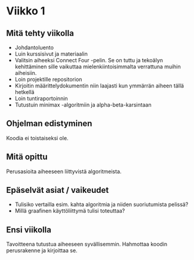 # Viikko 1

## Mitä tehty viikolla
* Johdantoluento
* Luin kurssisivut ja materiaalin
* Valitsin aiheeksi Connect Four -pelin. Se on tuttu ja tekoälyn kehittäminen sille 
vaikuttaa mielenkiintoisimmalta verrattuna muihin aiheisiin.
* Loin projektille repositorion
* Kirjoitin määrittelydokumentin niin laajasti kun ymmärrän aiheen tällä hetkellä
* Loin tuntiraportoinnin
* Tutustuin minimax -algoritmiin ja alpha-beta-karsintaan

## Ohjelman edistyminen
Koodia ei toistaiseksi ole.

## Mitä opittu
Perusasioita aiheeseen liittyvistä algoritmeista.

## Epäselvät asiat / vaikeudet
* Tulisiko vertailla esim. kahta algoritmia ja niiden suoriutumista pelissä?
* Millä graafinen käyttöliittymä tulisi toteuttaa?

## Ensi viikolla
Tavoitteena tutustua aiheeseen syvällisemmin.
Hahmottaa koodin perusrakenne ja kirjoittaa se.
